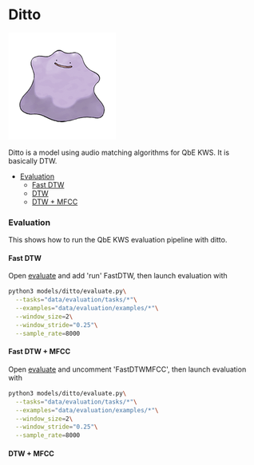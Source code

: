 # Ditto

![ditto](ditto/ditto.png)
 
Ditto is a model using audio matching algorithms for QbE KWS. It is basically DTW.


- [Evaluation](#evaluation)
    - [Fast DTW](#dtw)
    - [DTW](#dtw)
    - [DTW + MFCC](#dtw--mfcc)

### Evaluation

This shows how to run the QbE KWS evaluation pipeline with ditto.

#### Fast DTW

Open [evaluate](../../models/ditto/evaluate.py) and add 'run' FastDTW, then launch evaluation with

```bash
python3 models/ditto/evaluate.py\
  --tasks="data/evaluation/tasks/*"\
  --examples="data/evaluation/examples/*"\
  --window_size=2\
  --window_stride="0.25"\
  --sample_rate=8000
```

#### Fast DTW + MFCC

Open [evaluate](../../models/ditto/evaluate.py) and uncomment 'FastDTWMFCC', then launch evaluation with

```bash
python3 models/ditto/evaluate.py\
  --tasks="data/evaluation/tasks/*"\
  --examples="data/evaluation/examples/*"\
  --window_size=2\
  --window_stride="0.25"\
  --sample_rate=8000
```

#### DTW + MFCC


